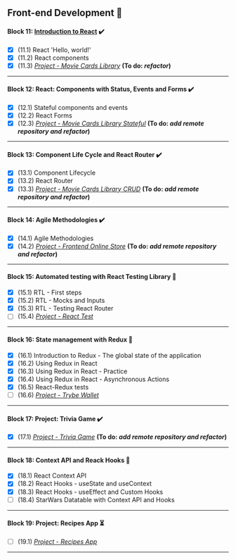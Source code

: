 ## Front-end Development :construction:

#### Block 11: [Introduction to React](https://github.com/LeonarDev/Trybe/tree/main/Exercises/front-end/block_11) ✔️
- [x] (11.1) React 'Hello, world!'
- [x] (11.2) React components
- [x] (11.3) _[Project - Movie Cards Library](https://github.com/LeonarDev/leonardev.github.io/tree/main/projects/movie-cards-library-stateless)_ **(To do: *refactor*)**
<hr>

#### Block 12: React: Components with Status, Events and Forms ✔️
- [x] (12.1) Stateful components and events
- [x] (12.2) React Forms
- [x] (12.3) _[Project - Movie Cards Library Stateful]()_ **(To do: *add remote repository and refactor*)**
<hr>

#### Block 13: Component Life Cycle and React Router ✔️
- [x] (13.1) Component Lifecycle
- [x] (13.2) React Router
- [x] (13.3) _[Project - Movie Cards Library CRUD]()_ **(To do: *add remote repository and refactor*)**
<hr>

#### Block 14: Agile Methodologies ✔️
- [x] (14.1) Agile Methodologies
- [x] (14.2) _[Project - Frontend Online Store]()_ **(To do: *add remote repository and refactor*)**
<hr>

#### Block 15: Automated testing with React Testing Library 🚧
- [x] (15.1) RTL - First steps
- [x] (15.2) RTL - Mocks and Inputs
- [x] (15.3) RTL - Testing React Router
- [ ] (15.4) _[Project - React Test]()_
<hr>

#### Block 16: State management with Redux 🚩
- [x] (16.1) Introduction to Redux - The global state of the application
- [x] (16.2) Using Redux in React
- [x] (16.3) Using Redux in React - Practice
- [x] (16.4) Using Redux in React - Asynchronous Actions
- [x] (16.5) React-Redux tests
- [ ] (16.6) _[Project - Trybe Wallet]()_
<hr>

#### Block 17: Project: Trivia Game ✔️
- [x] (17.1) _[Project - Trivia Game]()_ **(To do: *add remote repository and refactor*)**
<hr>

#### Block 18: Context API and Reack Hooks 🚩
- [x] (18.1) React Context API
- [x] (18.2) React Hooks - useState and useContext
- [x] (18.3) React Hooks - useEffect and Custom Hooks
- [ ] (18.4) StarWars Datatable with Context API and Hooks
<hr>

#### Block 19: Project: Recipes App ⏳
- [ ] (19.1) _[Project - Recipes App]()_
<hr>
